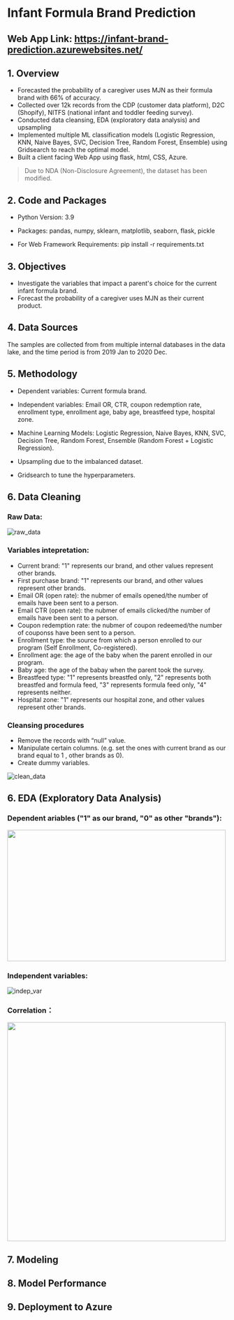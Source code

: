 # Infant Formula Brand Prediction



## Web App Link: https://infant-brand-prediction.azurewebsites.net/

## 1. Overview

* Forecasted the probability of a caregiver uses MJN as their formula brand with 66% of accuracy.
* Collected over 12k records from the CDP (customer data platform), D2C (Shopify), NITFS (national infant and toddler feeding survey).
* Conducted data cleansing, EDA (exploratory data analysis) and upsampling
* Implemented multiple ML classification models (Logistic Regression, KNN, Naive Bayes, SVC, Decision Tree, Random Forest, Ensemble) using Gridsearch to reach the optimal model.
* Built a client facing Web App using flask, html, CSS, Azure.
> Due to NDA (Non-Disclosure Agreement), the dataset has been modified.

## 2. Code and Packages

* Python Version: 3.9

* Packages: pandas, numpy, sklearn, matplotlib, seaborn, flask, pickle

* For Web Framework Requirements: pip install -r requirements.txt


## 3. Objectives

* Investigate the variables that impact a parent's choice for the current infant formula brand.
* Forecast the probability of a caregiver uses MJN as their current product.


## 4. Data Sources

The samples are collected from from multiple internal databases in the data lake, and the time period is from 2019 Jan to 2020 Dec. 


## 5. Methodology

* Dependent variables: Current formula brand.

* Independent variables: Email OR, CTR, coupon redemption rate, enrollment type, enrollment age, baby age, breastfeed type, hospital zone.​

* Machine Learning Models: Logistic Regression, Naive Bayes, KNN, SVC, Decision Tree, Random Forest, Ensemble (Random Forest + Logistic Regression).​

* Upsampling due to the imbalanced dataset.

* Gridsearch to tune the hyperparameters.

## 6. Data Cleaning

### Raw Data:

![raw_data](https://user-images.githubusercontent.com/64850893/147840808-e3cf9b32-9c7b-467d-b92f-c51befe52e16.jpg)

### Variables intepretation:
* Current brand: "1" represents our brand, and other values represent other brands.
* First purchase brand: "1" represents our brand, and other values represent other brands.
* Email OR (open rate): the nubmer of emails opened/the number of emails have been sent to a person.
* Email CTR (open rate): the nubmer of emails clicked/the number of emails have been sent to a person.
* Coupon redemption rate: the nubmer of coupon redeemed/the number of couponss have been sent to a person.
* Enrollment type: the source from which a person enrolled to our program (Self Enrollment, Co-registered).
* Enrollment age: the age of the baby when the parent enrolled in our program.
* Baby age: the age of the babay when the parent took the survey.
* Breastfeed type: "1" represents breastfed only, "2" represents both breastfed and formula feed, "3" represents formula feed only, "4" represents neither.
* Hospital zone: "1" represents our hospital zone, and other values represent other brands.

### Cleansing procedures

* Remove the records with “null” value.
* Manipulate certain columns. (e.g. set the ones with current brand as our brand equal to 1 , other brands as 0).
* Create dummy variables.

![clean_data](https://user-images.githubusercontent.com/64850893/147840830-134fc343-7ef1-4eaa-b1b9-8fdf3a8a3fa0.jpg)

## 6. EDA (Exploratory Data Analysis)

### Dependent ariables ("1" as our brand, "0" as other "brands"):

<img src=https://user-images.githubusercontent.com/64850893/147840864-802346af-d44d-4e92-a456-d4b84aee028b.jpg width="500" height="300">

### Independent variables:

![indep_var](https://user-images.githubusercontent.com/64850893/147840878-a52f0463-d460-45a3-a1f9-49bc0dd11cd2.jpg)

### Correlation：

<img src=https://user-images.githubusercontent.com/64850893/147840888-a99387db-85af-45ec-9160-2f0b889928a9.jpg width="500" height="500">


## 7. Modeling

## 8. Model Performance

## 9. Deployment to Azure


